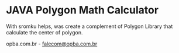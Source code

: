# JAVA Polygon Math Calculator

With sromku helps, was create a complement of Polygon Library that calculate the center of polygon.

opba.com.br - falecom@opba.com.br
